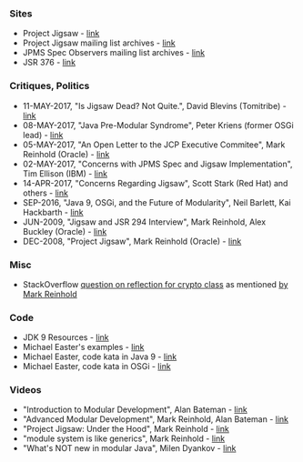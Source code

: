 
### Sites

* Project Jigsaw - [link](http://openjdk.java.net/projects/jigsaw/)
* Project Jigsaw mailing list archives - [link](http://mail.openjdk.java.net/pipermail/jigsaw-dev/)
* JPMS Spec Observers mailing list archives - [link](http://mail.openjdk.java.net/pipermail/jpms-spec-observers/)
* JSR 376 - [link](https://jcp.org/en/jsr/detail?id=376)

### Critiques, Politics

* 11-MAY-2017, "Is Jigsaw Dead? Not Quite.", David Blevins (Tomitribe) - [link](http://www.tomitribe.com/blog/2017/05/is-jigsaw-dead-not-quite/)
* 08-MAY-2017, "Java Pre-Modular Syndrome", Peter Kriens (former OSGi lead) - [link](http://aqute.biz/2017/05/08/JPMS.html)
* 05-MAY-2017, "An Open Letter to the JCP Executive Commitee", Mark Reinhold (Oracle) - [link](http://mreinhold.org/blog/to-the-jcp-ec) 
* 02-MAY-2017, "Concerns with JPMS Spec and Jigsaw Implementation", Tim Ellison (IBM) - [link](http://mail.openjdk.java.net/pipermail/jpms-spec-observers/2017-May/000870.html)
* 14-APR-2017, "Concerns Regarding Jigsaw", Scott Stark (Red Hat) and others - [link](https://developer.jboss.org/blogs/scott.stark/2017/04/14/critical-deficiencies-in-jigsawjsr-376-java-platform-module-system-ec-member-concerns)
* SEP-2016, "Java 9, OSGi, and the Future of Modularity", Neil Barlett, Kai Hackbarth - [link](https://www.infoq.com/articles/java9-osgi-future-modularity)
* JUN-2009, "Jigsaw and JSR 294 Interview", Mark Reinhold, Alex Buckley (Oracle) - [link](http://javaposse.com/java_posse_259_jigsaw_and_jsr_294_interview)
* DEC-2008, "Project Jigsaw", Mark Reinhold (Oracle) - [link](http://mreinhold.org/blog/jigsaw)

### Misc 

* StackOverflow [question on reflection for crypto class](http://stackoverflow.com/questions/38505237) as mentioned [by Mark Reinhold](https://www.youtube.com/watch?v=fxB9cVNcyZo&feature=youtu.be&t=18m18s)
 
### Code

* JDK 9 Resources - [link](https://github.com/AdoptOpenJDK/jdk9-jigsaw/blob/master/Java-9-Resources.md)
* Michael Easter's examples - [link](https://github.com/codetojoy/easter_eggs_for_java_9)
* Michael Easter, code kata in Java 9 - [link](https://github.com/codetojoy/WarO_Java_9)
* Michael Easter, code kata in OSGi - [link](https://github.com/codetojoy/WarO_Java_OSGi)

### Videos

* "Introduction to Modular Development", Alan Bateman - [link](https://www.youtube.com/watch?v=eALw4P_0O4k)
* "Advanced Modular Development", Mark Reinhold, Alan Bateman - [link](https://www.youtube.com/watch?v=WJHjKMIrbD0)
* "Project Jigsaw: Under the Hood", Mark Reinhold - [link](https://www.youtube.com/watch?v=fxB9cVNcyZo)
* "module system is like generics", Mark Reinhold -  [link](https://youtu.be/fxB9cVNcyZo?t=41m50s)
* "What's NOT new in modular Java", Milen Dyankov - [link](https://www.youtube.com/watch?v=gHk_XxRKNiw)

